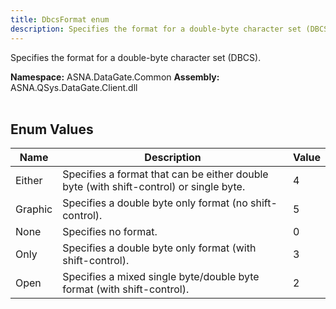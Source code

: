 ```yaml
---
title: DbcsFormat enum
description: Specifies the format for a double-byte character set (DBCS).
---
```


Specifies the format for a double-byte character set (DBCS).

**Namespace:** ASNA.DataGate.Common
**Assembly:** ASNA.QSys.DataGate.Client.dll
<br>
<br>

## Enum Values

| Name | Description | Value
| --- | --- | --- 
| Either | Specifies a format that can be either double byte (with shift-control) or single byte. | 4 |
| Graphic | Specifies a double byte only format (no shift-control). | 5 |
| None | Specifies no format. | 0 |
| Only | Specifies a double byte only format (with shift-control). | 3 |
| Open | Specifies a mixed single byte/double byte format (with shift-control). | 2 |

